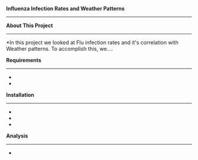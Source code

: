 **Influenza Infection Rates and Weather Patterns**
________________________________________________

**About This Project**
_____________________


*In this project we looked at Flu infection rates and it's correlation with Weather patterns. To accomplish this, we....



**Requirements**
________________

*
*


**Installation**
________________

*

*

*




**Analysis**
________________

*